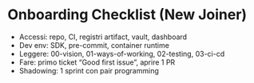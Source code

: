 # Onboarding Checklist (New Joiner)

- Accessi: repo, CI, registri artifact, vault, dashboard
- Dev env: SDK, pre-commit, container runtime
- Leggere: 00-vision, 01-ways-of-working, 02-testing, 03-ci-cd
- Fare: primo ticket “Good first issue”, aprire 1 PR
- Shadowing: 1 sprint con pair programming
